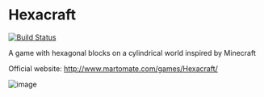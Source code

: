 # Hexacraft
[![Build Status](https://travis-ci.org/Martomate/Hexacraft.svg?branch=master)](https://travis-ci.org/Martomate/Hexacraft)

A game with hexagonal blocks on a cylindrical world inspired by Minecraft

Official website: http://www.martomate.com/games/Hexacraft/

![image](http://www.martomate.com/games/Hexacraft/bigPicture_0.6.png)
